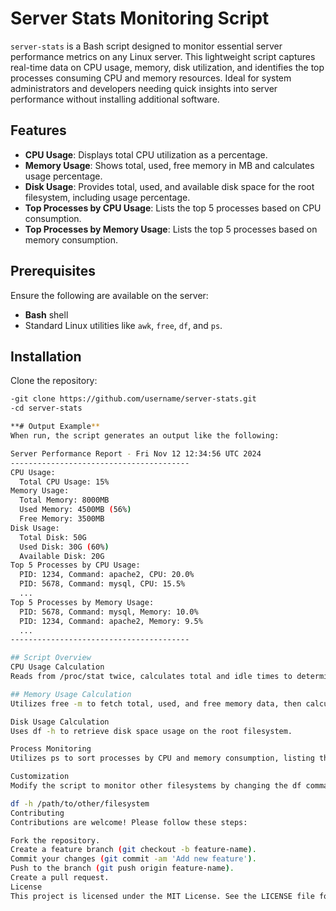# Server Stats Monitoring Script

`server-stats` is a Bash script designed to monitor essential server performance metrics on any Linux server. This lightweight script captures real-time data on CPU usage, memory, disk utilization, and identifies the top processes consuming CPU and memory resources. Ideal for system administrators and developers needing quick insights into server performance without installing additional software.

## Features

- **CPU Usage**: Displays total CPU utilization as a percentage.
- **Memory Usage**: Shows total, used, free memory in MB and calculates usage percentage.
- **Disk Usage**: Provides total, used, and available disk space for the root filesystem, including usage percentage.
- **Top Processes by CPU Usage**: Lists the top 5 processes based on CPU consumption.
- **Top Processes by Memory Usage**: Lists the top 5 processes based on memory consumption.

## Prerequisites

Ensure the following are available on the server:
- **Bash** shell
- Standard Linux utilities like `awk`, `free`, `df`, and `ps`.

## Installation

Clone the repository:
```bash
-git clone https://github.com/username/server-stats.git
-cd server-stats

**# Output Example**
When run, the script generates an output like the following:

Server Performance Report - Fri Nov 12 12:34:56 UTC 2024
----------------------------------------
CPU Usage:
  Total CPU Usage: 15%
Memory Usage:
  Total Memory: 8000MB
  Used Memory: 4500MB (56%)
  Free Memory: 3500MB
Disk Usage:
  Total Disk: 50G
  Used Disk: 30G (60%)
  Available Disk: 20G
Top 5 Processes by CPU Usage:
  PID: 1234, Command: apache2, CPU: 20.0%
  PID: 5678, Command: mysql, CPU: 15.5%
  ...
Top 5 Processes by Memory Usage:
  PID: 5678, Command: mysql, Memory: 10.0%
  PID: 1234, Command: apache2, Memory: 9.5%
  ...
----------------------------------------

## Script Overview
CPU Usage Calculation
Reads from /proc/stat twice, calculates total and idle times to determine CPU usage over a 1-second interval.

## Memory Usage Calculation
Utilizes free -m to fetch total, used, and free memory data, then calculates the usage percentage.

Disk Usage Calculation
Uses df -h to retrieve disk space usage on the root filesystem.

Process Monitoring
Utilizes ps to sort processes by CPU and memory consumption, listing the top 5 in each category.

Customization
Modify the script to monitor other filesystems by changing the df command section:

df -h /path/to/other/filesystem
Contributing
Contributions are welcome! Please follow these steps:

Fork the repository.
Create a feature branch (git checkout -b feature-name).
Commit your changes (git commit -am 'Add new feature').
Push to the branch (git push origin feature-name).
Create a pull request.
License
This project is licensed under the MIT License. See the LICENSE file for details.
